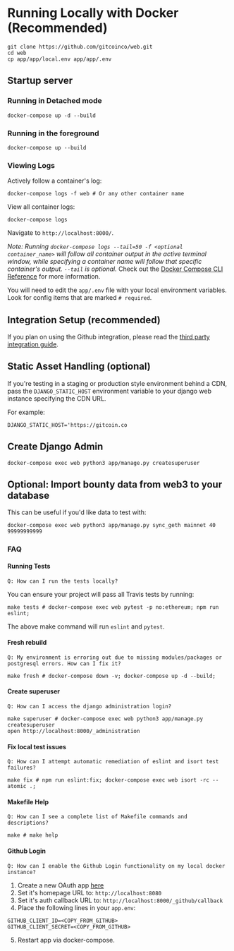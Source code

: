 # Running Locally with Docker (Recommended)

```shell
git clone https://github.com/gitcoinco/web.git
cd web
cp app/app/local.env app/app/.env
```

## Startup server

### Running in Detached mode

```shell
docker-compose up -d --build
```

### Running in the foreground

```shell
docker-compose up --build
```

### Viewing Logs

Actively follow a container's log:

```shell
docker-compose logs -f web # Or any other container name
```

View all container logs:

```shell
docker-compose logs
```

Navigate to `http://localhost:8000/`.

*Note: Running `docker-compose logs --tail=50 -f <optional container_name>` will follow all container output in the active terminal window, while specifying a container name will follow that specific container's output. `--tail` is optional.*
Check out the [Docker Compose CLI Reference](https://docs.docker.com/compose/reference/) for more information.

You will need to edit the `app/.env` file with your local environment variables. Look for config items that are marked `# required`.

## Integration Setup (recommended)

If you plan on using the Github integration, please read the [third party integration guide](THIRD_PARTY_SETUP.md).

## Static Asset Handling (optional)

If you're testing in a staging or production style environment behind a CDN, pass the `DJANGO_STATIC_HOST` environment variable to your django web instance specifying the CDN URL.

For example:

`DJANGO_STATIC_HOST='https://gitcoin.co`

## Create Django Admin

```shell
docker-compose exec web python3 app/manage.py createsuperuser
```

## Optional: Import bounty data from web3 to your database

This can be useful if you'd like data to test with:

```shell
docker-compose exec web python3 app/manage.py sync_geth mainnet 40 99999999999
```

### FAQ

#### Running Tests

`Q: How can I run the tests locally?`

You can ensure your project will pass all Travis tests by running:

```shell
make tests # docker-compose exec web pytest -p no:ethereum; npm run eslint;
```

The above make command will run `eslint` and `pytest`.

#### Fresh rebuild

`Q: My environment is erroring out due to missing modules/packages or postgresql errors. How can I fix it?`

```shell
make fresh # docker-compose down -v; docker-compose up -d --build;
```

#### Create superuser

`Q: How can I access the django administration login?`

```shell
make superuser # docker-compose exec web python3 app/manage.py createsuperuser
open http://localhost:8000/_administration
```

#### Fix local test issues

`Q: How can I attempt automatic remediation of eslint and isort test failures?`

```shell
make fix # npm run eslint:fix; docker-compose exec web isort -rc --atomic .;
```

#### Makefile Help

`Q: How can I see a complete list of Makefile commands and descriptions?`

```shell
make # make help
```

#### Github Login

`Q: How can I enable the Github Login functionality on my local docker instance?`

1. Create a new OAuth app [here](https://github.com/settings/developers)
2. Set it's homepage URL to: `http://localhost:8080`
3. Set it's auth callback URL to: `http://localhost:8000/_github/callback`
4. Place the following lines in your `app.env`:

```
GITHUB_CLIENT_ID=<COPY_FROM_GITHUB>
GITHUB_CLIENT_SECRET=<COPY_FROM_GITHUB>
```
5. Restart app via docker-compose.

